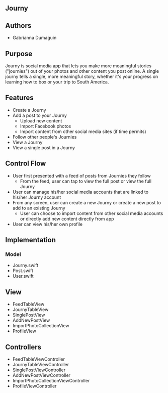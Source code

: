 ## Journy

## Authors
* Gabrianna Dumaguin

## Purpose
Journy is social media app that lets you make more meaningful stories
("journies") out of your photos and other content you post online. A
single journy tells a single, more meaningful story, whether it's your
progress on learning how to box or your trip to South America.

## Features
* Create a Journy
* Add a post to your Journy
  * Upload new content
  * Import Facebook photos
  * Import content from other social media sites (if time permits)
* Follow other people's Journies
* View a Journy
* View a single post in a Journy

## Control Flow
* User first presented with a feed of posts from Journies they follow
  * From the feed, user can tap to view the full post or view the full Journy
* User can manage his/her social media accounts that are linked to his/her
  Journy account
* From any screen, user can create a new Journy or create a new post to
  add to an existing Journy
  * User can choose to import content from other social media accounts
    or directly add new content directly from app
* User can view his/her own profile

## Implementation
### Model
* Journy.swift
* Post.swift
* User.swift

## View
* FeedTableView
* JournyTableView
* SinglePostView
* AddNewPostView
* ImportPhotoCollectionView
* ProfileView

## Controllers
* FeedTableViewController
* JournyTableViewController
* SinglePostViewController
* AddNewPostViewController
* ImportPhotoCollectionViewController
* ProfileViewController
